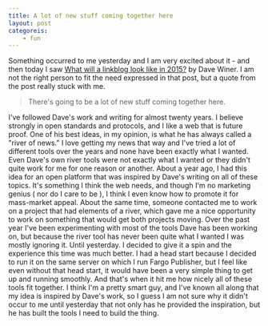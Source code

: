 ```yaml
---
title: A lot of new stuff coming together here
layout: post
categoreis:
    - fun
---
```

Something occurred to me yesterday and I am very excited about it - and then today I saw <a href="http://scripting.com/2014/09/24/whatShouldALinkblogLookLikeIn2015.html">What will a linkblog look like in 2015?</a> by Dave Winer. I am not the right person to fit the need expressed in that post, but a quote from the post really stuck with me. 
<blockquote>There's going to be a lot of new stuff coming together here.</blockquote>
I've followed Dave's work and writing for almost twenty years. I believe strongly in open standards and protocols, and I like a web that is future proof. One of his best ideas, in my opinion, is what he has always called a "river of news." I love getting my news that way and I've tried a lot of different tools over the years and none have been exactly what I wanted. Even Dave's own river tools were not exactly what I wanted or they didn't quite work for me for one reason or another.
About a year ago, I had this idea for an open platform that was inspired by Dave's writing on all of these topics. It's something I think the web needs, and though I'm no marketing genius ( nor do I care to be ), I think I even know how to promote it for mass-market appeal. About the same time, someone contacted me to work on a project that had elements of a river, which gave me a nice opportunity to  work on something that would get both projects moving.
Over the past year I've been experimenting with most of the tools Dave has been working on, but because the river tool has never been quite what I wanted I was mostly ignoring it. Until yesterday. I decided to give it a spin and the experience this time was much better. I had a head start because I decided to run it on the same server on which I run Fargo Publisher, but I feel like even without that head start, it would have been a very simple thing to get up and running smoothly.
And that's when it hit me how nicely all of these tools fit together.
I think I'm a pretty smart guy, and I've known all along that my idea is inspired by Dave's work, so I guess I am not sure why it didn't occur to me until yesterday that not only has he provided the inspiration, but he has built the tools I need to build the thing.  

